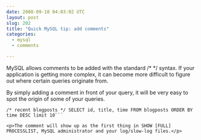 ```yaml
---
date: 2008-09-10 04:03:02 UTC
layout: post
slug: 202
title: "Quick MySQL tip: add comments"
categories:
  - mysql
  - comments

---
```

<p>MySQL allows comments to be added with the standard /* */ syntax. If your application is getting more complex, it can become more difficult to figure out where certain queries originate from.</p>

<p>By simply adding a comment in front of your query, it will be very easy to spot the origin of some of your queries.</p>

```
/* recent blogposts */ SELECT id, title, time FROM blogposts ORDER BY time DESC limit 10```

<p>The comment will show up as the first thing in SHOW [FULL] PROCESSLIST, MySQL administrator and your log/slow-log files.</p>

